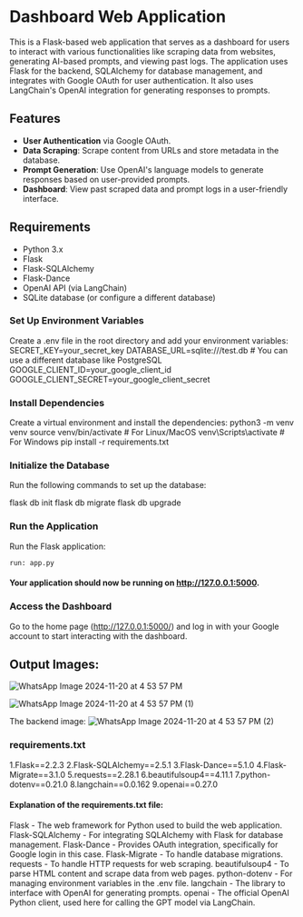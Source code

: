 # Dashboard Web Application

This is a Flask-based web application that serves as a dashboard for users to interact with various functionalities like scraping data from websites, generating AI-based prompts, and viewing past logs. The application uses Flask for the backend, SQLAlchemy for database management, and integrates with Google OAuth for user authentication. It also uses LangChain's OpenAI integration for generating responses to prompts.

## Features
- **User Authentication** via Google OAuth.
- **Data Scraping**: Scrape content from URLs and store metadata in the database.
- **Prompt Generation**: Use OpenAI's language models to generate responses based on user-provided prompts.
- **Dashboard**: View past scraped data and prompt logs in a user-friendly interface.

## Requirements

- Python 3.x
- Flask
- Flask-SQLAlchemy
- Flask-Dance
- OpenAI API (via LangChain)
- SQLite database (or configure a different database)

### Set Up Environment Variables
 Create a .env file in the root directory and add your environment variables:
 SECRET_KEY=your_secret_key
 DATABASE_URL=sqlite:///test.db  # You can use a different database like PostgreSQL
 GOOGLE_CLIENT_ID=your_google_client_id
 GOOGLE_CLIENT_SECRET=your_google_client_secret

###  Install Dependencies
 Create a virtual environment and install the dependencies:
 python3 -m venv venv
 source venv/bin/activate  # For Linux/MacOS
 venv\Scripts\activate  # For Windows
 pip install -r requirements.txt

### Initialize the Database
 Run the following commands to set up the database:

flask db init
flask db migrate
flask db upgrade

### Run the Application
Run the Flask application:
    
    run: app.py

#### Your application should now be running on http://127.0.0.1:5000.

### Access the Dashboard
Go to the home page (http://127.0.0.1:5000/) and log in with your Google account to start interacting with the dashboard.

## Output Images:
![WhatsApp Image 2024-11-20 at 4 53 57 PM](https://github.com/user-attachments/assets/bca15799-034f-421a-8361-7be4509fc24f)

![WhatsApp Image 2024-11-20 at 4 53 57 PM (1)](https://github.com/user-attachments/assets/e9544e47-3e9d-4367-b0d2-d05d22268c29)

The backend image:
![WhatsApp Image 2024-11-20 at 4 53 57 PM (2)](https://github.com/user-attachments/assets/4313d8b5-3256-4874-b3f4-3cadd0c995f7)

### **requirements.txt**

 1.Flask==2.2.3
 2.Flask-SQLAlchemy==2.5.1
 3.Flask-Dance==5.1.0
 4.Flask-Migrate==3.1.0
 5.requests==2.28.1
 6.beautifulsoup4==4.11.1
 7.python-dotenv==0.21.0
 8.langchain==0.0.162
 9.openai==0.27.0

#### Explanation of the requirements.txt file:
 Flask - The web framework for Python used to build the web application.
 Flask-SQLAlchemy - For integrating SQLAlchemy with Flask for database management.
 Flask-Dance - Provides OAuth integration, specifically for Google login in this case.
 Flask-Migrate - To handle database migrations.
 requests - To handle HTTP requests for web scraping.
 beautifulsoup4 - To parse HTML content and scrape data from web pages.
 python-dotenv - For managing environment variables in the .env file.
 langchain - The library to interface with OpenAI for generating prompts.
 openai - The official OpenAI Python client, used here for calling the GPT model via LangChain.


